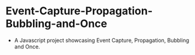 # Event-Capture-Propagation-Bubbling-and-Once

- A Javascript project showcasing Event Capture, Propagation, Bubbling and Once.
